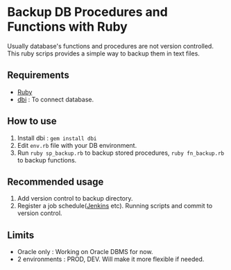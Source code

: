 # Backup DB Procedures and Functions with Ruby

Usually database's functions and procedures are not version controlled. This ruby scrips provides a simple way to backup them in text files.


## Requirements

* [Ruby](https://www.ruby-lang.org/)
* [dbi](https://rubygems.org/gems/dbi/) : To connect database.

## How to use

1. Install dbi : 
`gem install dbi`
2. Edit `env.rb` file with your DB environment.
3. Run `ruby sp_backup.rb` to backup stored procedures, `ruby fn_backup.rb` to backup functions.

## Recommended usage

1. Add version control to backup directory.
2. Register a job schedule([Jenkins](https://jenkins.io/) etc). Running scripts and commit to version control.

## Limits

* Oracle only : Working on Oracle DBMS for now.
* 2 environments : PROD, DEV. Will make it more flexible if needed.
